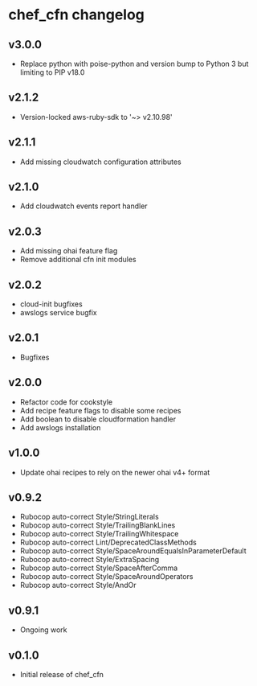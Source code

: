 chef\_cfn changelog
===================

v3.0.0
------
* Replace python with poise-python and version bump to Python 3 but limiting to PIP v18.0

v2.1.2
------
* Version-locked aws-ruby-sdk to '~> v2.10.98'

v2.1.1
------
* Add missing cloudwatch configuration attributes

v2.1.0
------
* Add cloudwatch events report handler

v2.0.3
------
* Add missing ohai feature flag
* Remove additional cfn init modules

v2.0.2
------
* cloud-init bugfixes
* awslogs service bugfix

v2.0.1
------
* Bugfixes

v2.0.0
------
* Refactor code for cookstyle
* Add recipe feature flags to disable some recipes
* Add boolean to disable cloudformation handler
* Add awslogs installation

v1.0.0
------
* Update ohai recipes to rely on the newer ohai v4+ format

v0.9.2
------
* Rubocop auto-correct Style/StringLiterals
* Rubocop auto-correct Style/TrailingBlankLines
* Rubocop auto-correct Style/TrailingWhitespace
* Rubocop auto-correct Lint/DeprecatedClassMethods
* Rubocop auto-correct Style/SpaceAroundEqualsInParameterDefault
* Rubocop auto-correct Style/ExtraSpacing
* Rubocop auto-correct Style/SpaceAfterComma
* Rubocop auto-correct Style/SpaceAroundOperators
* Rubocop auto-correct Style/AndOr

v0.9.1
------
* Ongoing work

v0.1.0
------
* Initial release of chef_cfn
